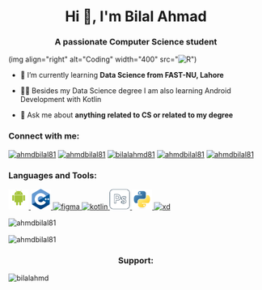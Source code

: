 <h1 align="center">Hi 👋, I'm Bilal Ahmad</h1>
<h3 align="center">A passionate Computer Science student</h3>

(img align="right" alt="Coding" width="400" src="![R](https://github.com/ahmdbilal81/ahmdbilal81/assets/138764971/d1545f25-00ae-4aff-bf93-09bfc64c8274)")


- 🌱 I’m currently learning **Data Science from FAST-NU, Lahore**

- 👨‍💻 Besides my Data Science degree I am also learning Android Development with Kotlin

- 💬 Ask me about **anything related to CS or related to my degree**

<h3 align="left">Connect with me:</h3>
<p align="left">
<a href="https://twitter.com/ahmdbilal81" target="blank"><img align="center" src="https://raw.githubusercontent.com/rahuldkjain/github-profile-readme-generator/master/src/images/icons/Social/twitter.svg" alt="ahmdbilal81" height="30" width="40" /></a>
<a href="https://linkedin.com/in/ahmdbilal81" target="blank"><img align="center" src="https://raw.githubusercontent.com/rahuldkjain/github-profile-readme-generator/master/src/images/icons/Social/linked-in-alt.svg" alt="ahmdbilal81" height="30" width="40" /></a>
<a href="https://fb.com/bilalahmd81" target="blank"><img align="center" src="https://raw.githubusercontent.com/rahuldkjain/github-profile-readme-generator/master/src/images/icons/Social/facebook.svg" alt="bilalahmd81" height="30" width="40" /></a>
<a href="https://instagram.com/ahmdbilal81" target="blank"><img align="center" src="https://raw.githubusercontent.com/rahuldkjain/github-profile-readme-generator/master/src/images/icons/Social/instagram.svg" alt="ahmdbilal81" height="30" width="40" /></a>
<a href="https://www.leetcode.com/ahmdbilal81" target="blank"><img align="center" src="https://raw.githubusercontent.com/rahuldkjain/github-profile-readme-generator/master/src/images/icons/Social/leet-code.svg" alt="ahmdbilal81" height="30" width="40" /></a>
</p>

<h3 align="left">Languages and Tools:</h3>
<p align="left"> <a href="https://developer.android.com" target="_blank" rel="noreferrer"> <img src="https://raw.githubusercontent.com/devicons/devicon/master/icons/android/android-original-wordmark.svg" alt="android" width="40" height="40"/> </a> <a href="https://www.w3schools.com/cpp/" target="_blank" rel="noreferrer"> <img src="https://raw.githubusercontent.com/devicons/devicon/master/icons/cplusplus/cplusplus-original.svg" alt="cplusplus" width="40" height="40"/> </a> <a href="https://www.figma.com/" target="_blank" rel="noreferrer"> <img src="https://www.vectorlogo.zone/logos/figma/figma-icon.svg" alt="figma" width="40" height="40"/> </a> <a href="https://kotlinlang.org" target="_blank" rel="noreferrer"> <img src="https://www.vectorlogo.zone/logos/kotlinlang/kotlinlang-icon.svg" alt="kotlin" width="40" height="40"/> </a> <a href="https://www.photoshop.com/en" target="_blank" rel="noreferrer"> <img src="https://raw.githubusercontent.com/devicons/devicon/master/icons/photoshop/photoshop-line.svg" alt="photoshop" width="40" height="40"/> </a> <a href="https://www.python.org" target="_blank" rel="noreferrer"> <img src="https://raw.githubusercontent.com/devicons/devicon/master/icons/python/python-original.svg" alt="python" width="40" height="40"/> </a> <a href="https://www.adobe.com/products/xd.html" target="_blank" rel="noreferrer"> <img src="https://cdn.worldvectorlogo.com/logos/adobe-xd.svg" alt="xd" width="40" height="40"/> </a> </p>


<p><img align="center" src="https://github-readme-stats.vercel.app/api/top-langs?username=ahmdbilal81&show_icons=true&locale=en&layout=compact" alt="ahmdbilal81" /></p>

<p><img align="center" src="https://github-readme-streak-stats.herokuapp.com/?user=ahmdbilal81&" alt="ahmdbilal81" /></p>

<h3 align="center">Support:</h3>
<p><a href="https://www.buymeacoffee.com/bilalahmd"> <img align="left" src="https://cdn.buymeacoffee.com/buttons/v2/default-yellow.png" height="50" width="210" alt="bilalahmd" /></a></p><br><br>

